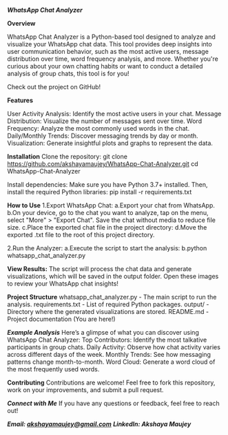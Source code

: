 ***WhatsApp Chat Analyzer***

**Overview**

WhatsApp Chat Analyzer is a Python-based tool designed to analyze and visualize your WhatsApp chat data. This tool provides deep insights into user communication behavior, such as the most active users, message distribution over time, word frequency analysis, and more. Whether you're curious about your own chatting habits or want to conduct a detailed analysis of group chats, this tool is for you!

Check out the project on GitHub!

**Features**

User Activity Analysis: Identify the most active users in your chat.
Message Distribution: Visualize the number of messages sent over time.
Word Frequency: Analyze the most commonly used words in the chat.
Daily/Monthly Trends: Discover messaging trends by day or month.
Visualization: Generate insightful plots and graphs to represent the data.

**Installation**
Clone the repository:
git clone https://github.com/akshayamaujey/WhatsApp-Chat-Analyzer.git
cd WhatsApp-Chat-Analyzer

Install dependencies: Make sure you have Python 3.7+ installed. Then, install the required Python libraries:
pip install -r requirements.txt

**How to Use**
1.Export WhatsApp Chat:
  a.Export your chat from WhatsApp.
  b.On your device, go to the chat you want to analyze, tap on the menu, select "More" > "Export Chat". Save the chat without media to reduce file size.
  c.Place the exported chat file in the project directory:
  d.Move the exported .txt file to the root of this project directory.
  
2.Run the Analyzer:
  a.Execute the script to start the analysis:
  b.python whatsapp_chat_analyzer.py

**View Results:**
The script will process the chat data and generate visualizations, which will be saved in the output folder. Open these images to review your WhatsApp chat insights!

**Project Structure**
whatsapp_chat_analyzer.py - The main script to run the analysis.
requirements.txt - List of required Python packages.
output/ - Directory where the generated visualizations are stored.
README.md - Project documentation (You are here!)

***Example Analysis***
Here’s a glimpse of what you can discover using WhatsApp Chat Analyzer:
Top Contributors: Identify the most talkative participants in group chats.
Daily Activity: Observe how chat activity varies across different days of the week.
Monthly Trends: See how messaging patterns change month-to-month.
Word Cloud: Generate a word cloud of the most frequently used words.

**Contributing**
Contributions are welcome! Feel free to fork this repository, work on your improvements, and submit a pull request.

***Connect with Me***
If you have any questions or feedback, feel free to reach out!

***Email: akshayamaujey@gmail.com***
***LinkedIn: Akshaya Maujey***
